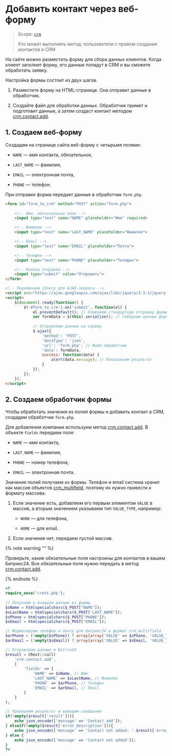 # Добавить контакт через веб-форму

> Scope: [`crm`](../../../api-reference/scopes/permissions.md)
>
> Кто может выполнять метод: пользователи с правом создания контактов в CRM

На сайте можно разместить форму для сбора данных клиентов. Когда клиент заполнит форму, его данные попадут в CRM и вы сможете обработать заявку.

Настройка формы состоит из двух шагов.

1. Разместите форму на HTML-странице. Она отправит данные в обработчик.

2. Создайте файл для обработки данных. Обработчик примет и подготовит данные, а затем создаст контакт методом [crm.contact.add](../../../api-reference/crm/contacts/crm-contact-add.md).

## 1. Создаем веб-форму

Создадим на странице сайта веб-форму с четырьмя полями:

-  `NAME` — имя контакта, обязательное,

-  `LAST_NAME` — фамилия,

-  `EMAIL` — электронная почта,

-  `PHONE` — телефон.

При отправке форма передает данные в обработчик `form.php`.

```html
<form id="form_to_crm" method="POST" action="form.php">
    
	<!-- Имя, обязательное поле -->
    <input type="text" name="NAME" placeholder="Имя" required>

	<!-- Фамилия --> 
    <input type="text" name="LAST_NAME" placeholder="Фамилия">

	<!-- Email --> 
    <input type="text" name="EMAIL" placeholder="Почта">

	<!-- Телефон -->
    <input type="text" name="PHONE" placeholder="Телефон">

	<!-- Кнопка отправки --> 
    <input type="submit" value="Отправить"> 
</form>

<!-- Подключаем jQuery для AJAX-запроса -->
<script src="https://ajax.googleapis.com/ajax/libs/jquery/3.3.1/jquery.min.js"></script>
<script>
    $(document).ready(function() {
        $('#form_to_crm').on('submit', function(el) {
            el.preventDefault(); // Отменяем стандартную отправку формы
            var formData = $(this).serialize(); // Собираем данные формы
            
            // Отправляем данные на сервер
            $.ajax({
                'method': 'POST',
                'dataType': 'json',
                'url': 'form.php', // Файл-обработчик
                'data': formData,
                success: function(data) {
                    alert(data.message); // Показываем результат
                }
            });
        });
    });
</script>
```

## 2. Создаем обработчик формы

Чтобы обработать значения из полей формы и добавить контакт в CRM, создадим обработчик `form.php`.

Для добавления компании используем метод [crm.contact.add](../../../api-reference/crm/contacts/crm-contact-add.md). В объекте `fields` передаем поля:

-  `NAME` — имя контакта,

-  `LAST_NAME` — фамилия,

-  `PHONE` — номер телефона,

-  `EMAIL` — электронная почта.

Значения полей получаем из формы. Телефон и email система хранит как массив объектов [crm_multifield](../../../api-reference/crm/data-types.md#crm_multifield), поэтому их нужно привести к формату массива.

1. Если значение есть, добавляем его первым элементом `VALUE` в массив, а вторым значением указываем тип  `VALUE_TYPE`, например:

   -  `WORK` — для телефона,

   -  `HOME` — для email.

2. Если значения нет, передаем пустой массив.

{% note warning "" %}

Проверьте, какие обязательные поля настроены для контактов в вашем Битрикс24. Все обязательные поля нужно передать в метод [crm.contact.add](../../../api-reference/crm/contacts/crm-contact-add.md).

{% endnote %}

```php
<?
require_once('crest.php');
            
// Получаем и очищаем данные из формы
$sName = htmlspecialchars($_POST["NAME"]);
$sLastName = htmlspecialchars($_POST["LAST_NAME"]);
$sPhone = htmlspecialchars($_POST["PHONE"]);
$sEmail = htmlspecialchars($_POST["EMAIL"]);                

// Форматируем телефон и почту для Битрикс24 в формат crm_multifield
$arPhone = (!empty($sPhone)) ? array(array('VALUE' => $sPhone, 'VALUE_TYPE' => 'WORK')) : array();
$arEmail = (!empty($sEmail)) ? array(array('VALUE' => $sEmail, 'VALUE_TYPE' => 'HOME')) : array();

// Отправляем данные в Bitrix24
$result = CRest::call(
    'crm.contact.add',
    [
        'fields' => [
            'NAME' => $sName, // Имя
            'LAST_NAME' => $sLastName, // Фамилия
            'PHONE' => $arPhone, // Телефон
            'EMAIL' => $arEmail, // Email
        ]
    ]
);

// Проверяем результат и выводим сообщение
if(!empty($result['result'])){
    echo json_encode(['message' => 'Contact add']);
} elseif(!empty($result['error_description'])){
    echo json_encode(['message' => 'Contact not added: '.$result['error_description']]);
} else {
    echo json_encode(['message' => 'Contact not added']);
}
?>
```
